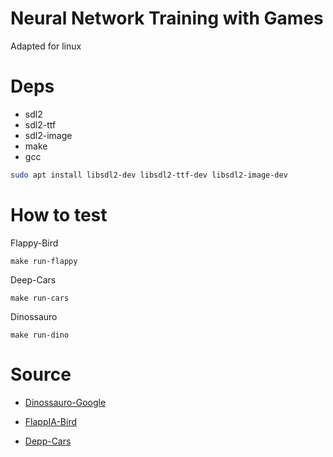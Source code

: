 # Neural Network Training with Games

Adapted for linux

# Deps

* sdl2
* sdl2-ttf
* sdl2-image
* make
* gcc

```sh
sudo apt install libsdl2-dev libsdl2-ttf-dev libsdl2-image-dev
```

# How to test


Flappy-Bird

```
make run-flappy
```
[](doc/flappy.png)


Deep-Cars

```
make run-cars
```
[](doc/cars.png)


Dinossauro

```
make run-dino
```

[](doc/dino.png)

# Source 

* [Dinossauro-Google](https://github.com/JVictorDias/Dinossauro-Google)

* [FlappIA-Bird](https://github.com/JVictorDias/FlappIA-Bird)

* [Depp-Cars](https://github.com/JVictorDias/DeepCars)